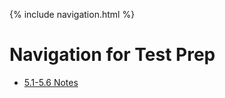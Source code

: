 {% include navigation.html %}


# Navigation for Test Prep

- [5.1-5.6 Notes](https://ad1616.github.io/ADtri3python/5notes)
